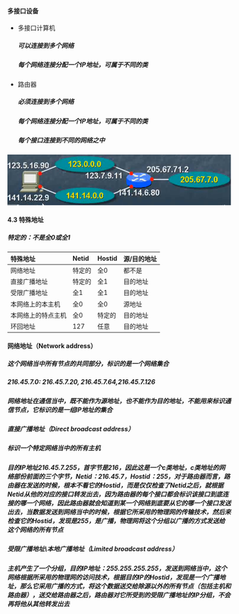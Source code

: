 #### 多接口设备

* 多接口计算机

  ##### 可以连接到多个网络

  ##### 每个网络连接分配一个IP地址，可属于不同的类

* 路由器

  ##### 必须连接到多个网络

  ##### 每个网络连接分配一个IP地址，可属于不同的类

  ##### 每个接口连接到不同的网络之中

![](/assets/18-5-13-1.png)

#### 4.3 特殊地址
##### 特定的：不是全0或全1
| 特殊地址 | Netid | Hostid | 源/目的地址 |
| :--- | :--- | :--- | :--- |
| 网络地址 | 特定的 | 全0 | 都不是 |
| 直接广播地址 | 特定的 | 全1 | 目的地址 |
| 受限广播地址 | 全1 | 全1 | 目的地址 |
| 本网络上的本主机 | 全0 | 全0 | 源地址 |
| 本网络上的特点主机 | 全0 | 特定的 | 目的地址 |
| 环回地址 | 127 | 任意 | 目的地址 |

#### 网络地址（Network address）
##### 这个网络当中所有节点的共同部分，标识的是一个网络集合
##### 216.45.7.0: 216.45.7.20, 216.45.7.64,216.45.7.126
##### 网络地址在通信当中，既不能作为源地址，也不能作为目的地址，不能用来标识通信节点，它标识的是一组IP地址的集合

##### 直接广播地址（Direct broadcast address）
##### 标识一个特定网络当中的所有主机
##### 目的IP地址216.45.7.255，首字节是216，因此这是一个c类地址，c类地址的网络部份前面的三个字节，Netid：216.45.7，Hostid：255，对于路由器而言，路由器在发送的时候，根本不看它的Hostid，而是仅仅检查了Netid之后，就根据Netid从他的对应的接口转发出去，因为路由器的每个接口都会标识该接口到底连接的哪一个网络，因此路由器就会知道到某一个网络到底要从它的哪一个接口发送出去，当数据发送到网络当中的时候，根据它所采用的物理网的传输技术，然后来检查它的Hostid，发现是255，是广播，物理网将这个分组以广播的方式发送给这个网络的所有节点

##### 受限广播地址\本地广播地址（Limited broadcast address）
##### 主机产生了一个分组，目的IP地址：255.255.255.255，发送到网络当中，这个网络根据所采用的物理网的访问技术，根据目的IP的Hostid，发现是一个广播地址，那么它采用广播的方式，将这个数据送交给除源以外的所有节点（包括主机和路由器），送交给路由器之后，路由器对它所受到的受限广播地址的IP分组，不会再将他从其他转发出去






